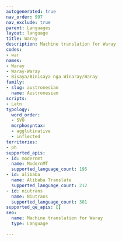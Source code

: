 ```yaml
---
autogenerated: true
nav_order: 997
nav_exclude: true
parent: Languages
layout: language
title: Waray
description: Machine translation for Waray
codes:
- war
names:
- Waray
- Waray-Waray
- Bisaya/Binisaya nga Winaray/Waray
family:
- slug: austronesian
  name: Austronesian
scripts:
- Latn
typology:
  word_order:
  - SVO
  morphosyntax:
  - agglutinative
  - inflected
territories:
- ph
supported_apis:
- id: modernmt
  name: ModernMT
  supported_language_count: 195
- id: alibaba
  name: Alibaba Translate
  supported_language_count: 212
- id: niutrans
  name: Niutrans
  supported_language_count: 381
supported_qe_apis: []
seo:
  name: Machine translation for Waray
  type: Language

---
```


